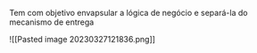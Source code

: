 
Tem com objetivo envapsular a lógica de negócio e separá-la do mecanismo de entrega

![[Pasted image 20230327121836.png]]

